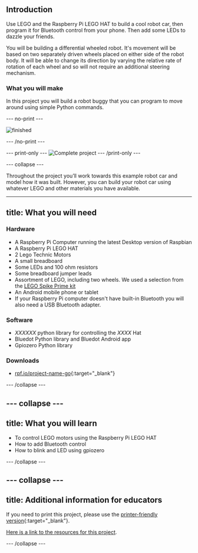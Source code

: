 ## Introduction

Use LEGO and the Raspberry Pi LEGO HAT to build a cool robot car, then program it for Bluetooth control from your phone. Then add some LEDs to dazzle your friends.

You will be building a differential wheeled robot. It's movement will be based on two separately driven wheels placed on either side of the robot body. It will be able to change its direction by varying the relative rate of rotation of each wheel and so will not require an additional steering mechanism.

### What you will make

In this project you will build a robot buggy that you can program to move around using simple Python commands.


--- no-print ---

![finished](images/lego-bot.gif)

--- /no-print ---

--- print-only ---
![Complete project](images/showcase_static.png)
--- /print-only ---

--- collapse ---

Throughout the project you’ll work towards this example robot car and model how it was built. However, you can build your robot car using whatever LEGO and other materials you have available.

---
title: What you will need
---
### Hardware

+ A Raspberry Pi Computer running the latest Desktop version of Raspbian
+ A Raspberry Pi LEGO HAT
+ 2 Lego Technic Motors
+ A small breadboard
+ Some LEDs and 100 ohm resistors
+ Some breadboard jumper leads
+ Assortment of LEGO, including two wheels.  We used a selection from the [LEGO Spike Prime kit](https://education.lego.com/en-gb/product/spike-prime)
+ An Android mobile phone or tablet
+ If your Raspberry Pi computer doesn't have built-in Bluetooth you will also need a USB Bluetooth adapter.

### Software

+ *XXXXXX* python library for controlling the *XXXX* Hat
+ Bluedot Python library and Bluedot Android app
+ Gpiozero Python library

### Downloads

+ [rpf.io/project-name-go](http://rpf.io/project-name-go){:target="_blank"}

--- /collapse ---

--- collapse ---
---
title: What you will learn
---

+ To control LEGO motors using the Raspberry Pi LEGO HAT
+ How to add Bluetooth control
+ How to blink and LED using gpiozero


--- /collapse ---

--- collapse ---
---
title: Additional information for educators
---

If you need to print this project, please use the [printer-friendly version](https://projects.raspberrypi.org/en/projects/project-name/print){:target="_blank"}.

[Here is a link to the resources for this project](http://rpf.io/project-name-go).

--- /collapse ---
